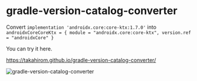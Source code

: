 # gradle-version-catalog-converter
Convert `implementation 'androidx.core:core-ktx:1.7.0'` into `androidxCoreCoreKtx = { module = "androidx.core:core-ktx", version.ref = "androidxCore" }`


You can try it here.

https://takahirom.github.io/gradle-version-catalog-converter/

![gradle-version-catalog-converter](https://user-images.githubusercontent.com/1386930/173211640-721f70d1-5003-4b78-8cc0-fe9d7b86566b.gif)
